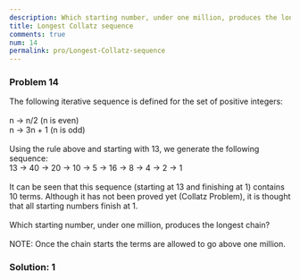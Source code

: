```yaml
---
description: Which starting number, under one million, produces the longest Collatz chain?
title: Longest Collatz sequence
comments: true
num: 14
permalink: pro/Longest-Collatz-sequence
---
```


<div class='problem'>
<h3> Problem 14</h3><p> 
The following iterative sequence is defined for the set of positive integers:
<br><br>
n → n/2 (n is even)
<br>n → 3n + 1 (n is odd)
<br><br>
Using the rule above and starting with 13, we generate the following sequence:
<br>13 → 40 → 20 → 10 → 5 → 16 → 8 → 4 → 2 → 1
<br><br>
It can be seen that this sequence (starting at 13 and finishing at 1) contains 10 terms. Although it has not been proved yet (Collatz Problem), it is thought that all starting numbers finish at 1.
<br><br>
Which starting number, under one million, produces the longest chain?
<br><br>
NOTE: Once the chain starts the terms are allowed to go above one million.</p></div>

### Solution: 1
